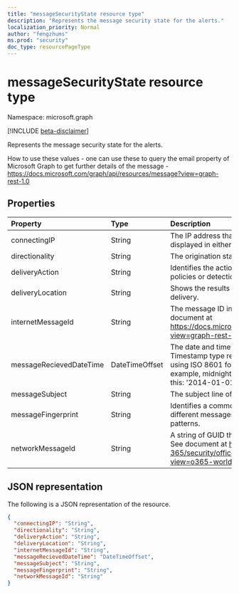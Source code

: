 ```yaml
---
title: "messageSecurityState resource type"
description: "Represents the message security state for the alerts."
localization_priority: Normal
author: "fengzhums"
ms.prod: "security"
doc_type: resourcePageType
---
```


# messageSecurityState resource type

Namespace: microsoft.graph

[!INCLUDE [beta-disclaimer](../../includes/beta-disclaimer.md)]

Represents the message security state for the alerts.

How to use these values -  one can use these to query the email property of Microsoft Graph to get further details of the message  - https://docs.microsoft.com/graph/api/resources/message?view=graph-rest-1.0


## Properties

| Property     | Type        | Description |
|:-------------|:------------|:------------|
|connectingIP|String| The IP address that submitted the email. The IP address is displayed in either an IPv4 or IPv6 address format.|
|directionality|String|The origination status of the email message.|
|deliveryAction|String| Identifies the action taken on an email due to existing policies or detections.|
|deliveryLocation|String| Shows the results of policies and detections that run post-delivery.|
|internetMessageId|String| The message ID in the format specified by RFC2822. See document at https://docs.microsoft.com/graph/api/resources/message?view=graph-rest-1.0 |
|messageRecievedDateTime|DateTimeOffset| The date and time the message was received. The Timestamp type represents date and time information using ISO 8601 format and is always in UTC time. For example, midnight UTC on Jan 1, 2014 would look like this: '2014-01-01T00:00:00Z'.|
|messageSubject|String| The subject line of the message.|
|messageFingerprint|String| Identifies a commonly used message components across different messages to uniquely identify specific message patterns.|
|networkMessageId|String| A string of GUID that represents the Network message ID. See document at https://docs.microsoft.com/microsoft-365/security/office-365-security/admin-submission?view=o365-worldwide|


## JSON representation

The following is a JSON representation of the resource.

<!-- {
  "blockType": "resource",
  "optionalProperties": [

  ],
  "@odata.type": "microsoft.graph.messageSecurityState",
  "baseType": null
}-->

```json
{
  "connectingIP": "String",
  "directionality": "String",
  "deliveryAction": "String",
  "deliveryLocation": "String",
  "internetMessageId": "String",
  "messageRecievedDateTime": "DateTimeOffset",
  "messageSubject": "String",
  "messageFingerprint": "String",
  "networkMessageId": "String"
}
```

<!-- uuid: 16cd6b66-4b1a-43a1-adaf-3a886856ed98
2019-02-04 14:57:30 UTC -->
<!-- {
  "type": "#page.annotation",
  "description": "messageSecurityState resource",
  "keywords": "",
  "section": "documentation",
  "tocPath": ""
}-->

